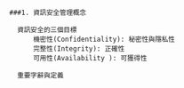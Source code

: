 ```
###1. 資訊安全管理概念
```
```
  資訊安全的三個目標
      機密性(Confidentiality): 秘密性與隱私性
      完整性(Integrity): 正確性
      可用性(Availability ): 可獲得性
```      
```
  重要字辭與定義
          
```
